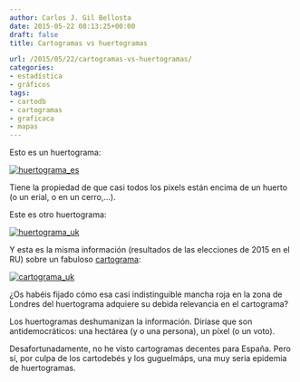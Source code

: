 ```yaml
---
author: Carlos J. Gil Bellosta
date: 2015-05-22 08:13:25+00:00
draft: false
title: Cartogramas vs huertogramas

url: /2015/05/22/cartogramas-vs-huertogramas/
categories:
- estadística
- gráficos
tags:
- cartodb
- cartogramas
- graficaca
- mapas
---
```


Esto es un huertograma:

[![huertograma_es](/wp-uploads/2015/05/huertograma_es.png)
](/wp-uploads/2015/05/huertograma_es.png)

Tiene la propiedad de que casi todos los pixels están encima de un huerto (o un erial, o en un cerro,...).

Este es otro huertograma:

[![huertograma_uk](/wp-uploads/2015/05/huertograma_uk.png)
](/wp-uploads/2015/05/huertograma_uk.png)

Y esta es la misma información (resultados de las elecciones de 2015 en el RU) sobre un fabuloso [cartograma](http://en.wikipedia.org/wiki/Cartogram):

[![cartograma_uk](/wp-uploads/2015/05/cartograma_uk.png)
](/wp-uploads/2015/05/cartograma_uk.png)

¿Os habéis fijado cómo esa casi indistinguible mancha roja en la zona de Londres del huertograma adquiere su debida relevancia en el cartograma?

Los huertogramas deshumanizan la información. Diríase que son antidemocráticos: una hectárea (y o una persona), un píxel (o un voto).

Desafortunadamente, no he visto cartogramas decentes para España. Pero sí, por culpa de los cartodebés y los guguelmáps, una muy seria epidemia de huertogramas.
